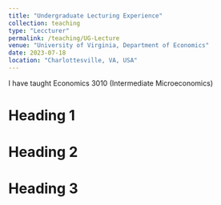```yaml
---
title: "Undergraduate Lecturing Experience"
collection: teaching
type: "Leccturer"
permalink: /teaching/UG-Lecture
venue: "University of Virginia, Department of Economics"
date: 2023-07-18
location: "Charlottesville, VA, USA"
---
```


I have taught Economics 3010 (Intermediate Microeconomics)

Heading 1
======

Heading 2
======

Heading 3
======
